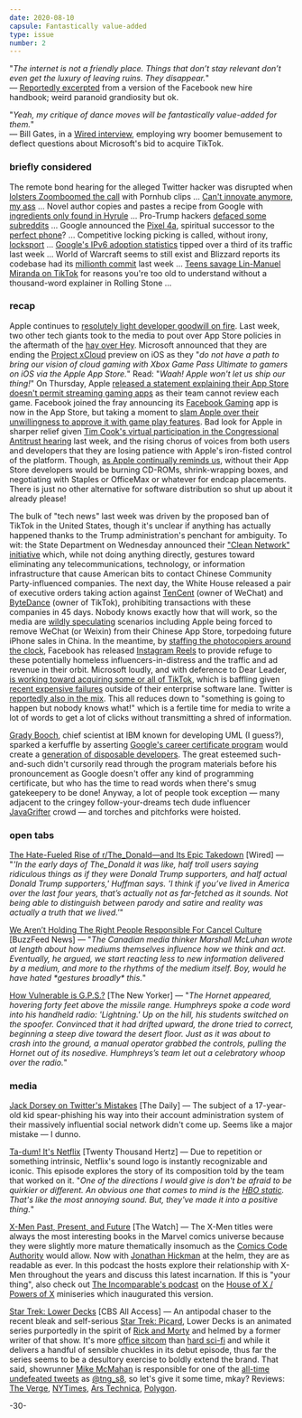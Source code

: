 ```yaml
---
date: 2020-08-10
capsule: Fantastically value-added
type: issue
number: 2
---
```


"*The internet is not a friendly place. Things that don’t stay relevant don’t even get the luxury of leaving ruins. They disappear.*"
\
&mdash; [Reportedly excerpted](https://onezero.medium.com/the-inside-story-of-how-facebook-acquired-instagram-318f244f1283) from a version of the Facebook new hire handbook; weird paranoid grandiosity but ok.

"*Yeah, my critique of dance moves will be fantastically value-added for them.*"
\
&mdash; Bill Gates, in a [Wired interview](https://www.wired.com/story/bill-gates-on-covid-most-us-tests-are-completely-garbage/), employing wry boomer bemusement to deflect questions about Microsoft's bid to acquire TikTok.

### briefly considered

The remote bond hearing for the alleged Twitter hacker was disrupted when [lolsters Zoomboomed the call](https://krebsonsecurity.com/2020/08/porn-clip-disrupts-virtual-court-hearing-for-alleged-twitter-hacker/) with Pornhub clips&nbsp;&hellip;
[Can't innovate anymore, my ass](https://www.apple.com/newsroom/2020/08/phil-schiller-advances-to-apple-fellow/)&nbsp;&hellip;
Novel author copies and pastes a recipe from Google with [ingredients only found in Hyrule](https://www.theverge.com/tldr/2020/8/3/21352299/zelda-breath-of-the-wild-red-clothes-dye-traveler-gates-of-wisdom-john-boyne-google-search-results)&nbsp;&hellip;
Pro-Trump hackers [defaced some subreddits](https://www.reddit.com/r/OutOfTheLoop/comments/i5euav/megathread_whats_going_on_with_multiple/)&nbsp;&hellip;
Google announced the [Pixel 4a](https://www.theverge.com/21351770/google-pixel-4a-review-camera-specs-price), spiritual successor to the [perfect phone](https://www.engadget.com/2013-11-05-nexus-5-review.html)?&nbsp;&hellip;
Competitive locking picking is called, without irony, [locksport](https://www.cnet.com/news/inside-the-hidden-world-of-competitive-lockpicking/)&nbsp;&hellip;
[Google's IPv6 adoption statistics](https://www.google.com/intl/en/ipv6/statistics.html) tipped over a third of its traffic last week&nbsp;&hellip;
World of Warcraft seems to still exist and Blizzard reports its codebase had its [millionth commit](https://us.forums.blizzard.com/en/wow/t/wow-source-code-turns-one-million/603204) last week&nbsp;&hellip;
[Teens savage Lin-Manuel Miranda on TikTok](https://www.rollingstone.com/culture/culture-features/lin-manuel-miranda-hamilton-tiktok-meme-1036975/) for reasons you're too old to understand without a thousand-word explainer in Rolling Stone&nbsp;&hellip;

### recap

Apple continues to [resolutely light developer goodwill on fire](https://twitter.com/Alticus/status/1274710153141653504). Last week, two other tech giants took to the media to pout over App Store policies in the aftermath of the [hay over Hey](https://www.nytimes.com/2020/06/19/opinion/apple-app-store-hey.html). Microsoft announced that they are ending the [Project xCloud](https://www.xbox.com/en-US/xbox-game-streaming/project-xcloud) preview on iOS as they "*do not have a path to bring our vision of cloud gaming with Xbox Game Pass Ultimate to gamers on iOS via the Apple ‌App Store‌.*" Read: "*Waah! Apple won't let us ship our thing!*" On Thursday, Apple [released a statement explaining their App Store doesn't permit streaming gaming apps](https://www.businessinsider.com/apple-explains-why-xbox-game-pass-is-not-on-iphone-2020-8) as their team cannot review each game. Facebook joined the fray announcing its [Facebook Gaming](https://www.facebook.com/fbgaminghome) app is now in the App Store, but taking a moment to [slam Apple over their unwillingness to approve it with game play features](https://www.nytimes.com/2020/08/07/technology/facebook-apple-gaming-app-store.html). Bad look for Apple in sharper relief given [Tim Cook's virtual participation in the Congressional Antitrust hearing](https://daringfireball.net/2020/07/parsing_cooks_opening_statement) last week, and the rising chorus of voices from both users and developers that they are losing patience with Apple's iron-fisted control of the platform. Though, [as Apple continually reminds us](https://youtu.be/H6eYLCxxQdA?t=135), without their App Store developers would be burning CD-ROMs, shrink-wrapping boxes, and negotiating with Staples or OfficeMax or whatever for endcap placements. There is just no other alternative for software distribution so shut up about it already please!

The bulk of "tech news" last week was driven by the proposed ban of TikTok in the United States, though it's unclear if anything has actually happened thanks to the Trump administration's penchant for ambiguity. To wit: the State Department on Wednesday announced their ["Clean Network" initiative](https://www.state.gov/announcing-the-expansion-of-the-clean-network-to-safeguard-americas-assets/) which, while not doing anything directly, gestures toward eliminating any telecommunications, technology, or information infrastructure that cause American bits to contact Chinese Community Party-influenced companies. The next day, the White House released a pair of executive orders taking action against [TenCent](https://www.whitehouse.gov/presidential-actions/executive-order-addressing-threat-posed-wechat/) (owner of WeChat) and [ByteDance](https://www.whitehouse.gov/presidential-actions/executive-order-addressing-threat-posed-tiktok/) (owner of TikTok), prohibiting transactions with these companies in 45 days. Nobody knows exactly how that will work, so the media are [wildly speculating](https://www.theverge.com/2020/8/8/21358941/wechat-ban-apple-china-business-trump-tariffs-trade-manufacturing-impact) scenarios including Apple being forced to remove WeChat (or Weixin) from their Chinese App Store, torpedoing future iPhone sales in China. In the meantime, by [staffing the photocopiers around the clock](https://live.staticflickr.com/2385/1895583251_f102d4324d_z.jpg), Facebook has released [Instagram Reels](https://about.instagram.com/blog/announcements/introducing-instagram-reels-announcement/) to provide refuge to these potentially homeless influencers-in-distress and the traffic and ad revenue in their orbit. Microsoft loudly, and with deference to Dear Leader, [is working toward acquiring some or all of TikTok](https://blogs.microsoft.com/blog/2020/08/02/microsoft-to-continue-discussions-on-potential-tiktok-purchase-in-the-united-states/), which is baffling given [recent expensive failures](https://www.theverge.com/2020/6/22/21299032/microsoft-mixer-closing-facebook-gaming-partnership-xcloud-features) outside of their enterprise software lane. Twitter is [reportedly also in the mix](https://www.reuters.com/article/us-tiktok-m-a-twitter-idUSKCN2540ZG). This all reduces down to "something is going to happen but nobody knows what!" which is a fertile time for media to write a lot of words to get a lot of clicks without transmitting a shred of information.

[Grady Booch](https://www.google.com/search?q=grady+booch), chief scientist at IBM known for developing UML (I guess?), sparked a kerfuffle by asserting [Google's career certificate program](https://grow.google/certificates/) would create a [generation of disposable developers](https://twitter.com/Grady_Booch/status/1290550738867740674). The great esteemed such-and-such didn't cursorily read through the program materials before his pronouncement as Google doesn't offer any kind of programming certificate, but who has the time to read words when there's smug gatekeepery to be done! Anyway, a lot of people took exception &mdash; many adjacent to the cringey follow-your-dreams tech dude influencer [JavaGrifter](https://twitter.com/javagrifter) crowd &mdash; and torches and pitchforks were hoisted.

### open tabs

[The Hate-Fueled Rise of r/The_Donald—and Its Epic Takedown](https://www.wired.com/story/the-hate-fueled-rise-of-rthe-donald-and-its-epic-takedown/) [Wired] &mdash; "*'In the early days of The_Donald it was like, half troll users saying ridiculous things as if they were Donald Trump supporters, and half actual Donald Trump supporters,' Huffman says. 'I think if you’ve lived in America over the last four years, that’s actually not as far-fetched as it sounds. Not being able to distinguish between parody and satire and reality was actually a truth that we lived.'*"

[We Aren’t Holding The Right People Responsible For Cancel Culture](https://www.buzzfeednews.com/article/elaminabdelmahmoud/cancel-culture-free-speech-big-tech-facebook-twitter) [BuzzFeed News] &mdash; "*The Canadian media thinker Marshall McLuhan wrote at length about how mediums themselves influence how we think and act. Eventually, he argued, we start reacting less to new information delivered by a medium, and more to the rhythms of the medium itself. Boy, would he have hated \*gestures broadly\* this.*"

[How Vulnerable is G.P.S.?](https://www.newyorker.com/tech/annals-of-technology/how-vulnerable-is-gps) [The New Yorker] &mdash; "*The Hornet appeared, hovering forty feet above the missile range. Humphreys spoke a code word into his handheld radio: 'Lightning.' Up on the hill, his students switched on the spoofer. Convinced that it had drifted upward, the drone tried to correct, beginning a steep dive toward the desert floor. Just as it was about to crash into the ground, a manual operator grabbed the controls, pulling the Hornet out of its nosedive. Humphreys’s team let out a celebratory whoop over the radio.*"

### media

[Jack Dorsey on Twitter's Mistakes](https://www.nytimes.com/2020/08/07/podcasts/the-daily/Jack-dorsey-twitter-trump.html) [The Daily] &mdash; The subject of a 17-year-old kid spear-phishing his way into their account administration system of their massively influential social network didn't come up. Seems like a major mistake &mdash; I dunno.

[Ta-dum! It's Netflix](https://www.20k.org/episodes/netflix) [Twenty Thousand Hertz] &mdash; 
Due to repetition or something intrinsic, Netflix's sound logo is instantly recognizable and iconic. This episode explores the story of its composition told by the team that worked on it. "*One of the directions I would give is don't be afraid to be quirkier or different. An obvious one that comes to mind is the [HBO static](https://www.youtube.com/watch?v=uyF27MyH1h0). That's like the most annoying sound. But, they've made it into a positive thing.*"

[X-Men Past, Present, and Future](https://www.theringer.com/2020/8/3/21353448/our-nostalgia-for-syndicated-television-plus-x-men-past-present-and-future-with-jason-concepcion) [The Watch] &mdash; The X-Men titles were always the most interesting books in the Marvel comics universe because they were slightly more mature thematically insomuch as the [Comics Code Authority](https://en.wikipedia.org/wiki/Comics_Code_Authority#1954_Code_criteria) would allow. Now with [Jonathan Hickman](https://www.marvel.com/comics/creators/11743/jonathan_hickman) at the helm, they are as readable as ever. In this podcast the hosts explore their relationship with X-Men throughout the years and discuss this latest incarnation. If this is "your thing", also check out [The Incomparable's podcast](https://www.theincomparable.com/theincomparable/502/) on the [House of X / Powers of X](https://www.amazon.com/House-X-Powers-Jonathan-Hickman/dp/1302915703) miniseries which inaugurated this version.

[Star Trek: Lower Decks](https://www.cbs.com/shows/star-trek-lower-decks) [CBS All Access] &mdash; An antipodal chaser to the recent bleak and self-serious [Star Trek: Picard](https://www.cbs.com/shows/star-trek-picard/), Lower Decks is an animated series purportedly in the spirit of [Rick and Morty](https://en.wikipedia.org/wiki/Rick_and_Morty) and helmed by a former writer of that show. It's more [office sitcom](https://www.netflix.com/watch/70120048) than [hard sci-fi](https://www.youtube.com/watch?v=4w3PzTl9REo&feature=youtu.be&t=48) and while it delivers a handful of sensible chuckles in its debut episode, thus far the series seems to be a desultory exercise to boldly extend the brand. That said, showrunner [Mike McMahan](https://twitter.com/MikeMcMahanTM) is responsible for one of the [all-time undefeated tweets](https://twitter.com/tng_s8/status/126804153438703616) as [@tng_s8](https://twitter.com/tng_s8), so let's give it some time, mkay? Reviews: [The Verge](https://www.theverge.com/21356280/star-trek-lower-decks-review-cbs-all-access), [NYTimes](https://www.nytimes.com/2020/08/06/arts/television/star-trek-lower-decks-review.html), [Ars Technica](https://arstechnica.com/gaming/2020/08/star-trek-lower-decks-review-comfort-food-with-a-comic-twist/), [Polygon](https://www.polygon.com/tv/2020/8/6/21357957/star-trek-lower-decks-review-animated-series-cbs-all-access).

-30-